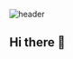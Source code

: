 ![header](https://capsule-render.vercel.app/api?type=waving&color=gradient&height=300&section=header&text=Hi,%20I'm%20Jieun!&FontAlignY=20&desc=back-end%20developer&descSize=30&fontSize=80)

## Hi there 👋

<!--
**doh3e/doh3e** is a ✨ _special_ ✨ repository because its `README.md` (this file) appears on your GitHub profile.

Here are some ideas to get you started:

- 🔭 I’m currently working on ...
- 🌱 I’m currently learning ...
- 👯 I’m looking to collaborate on ...
- 🤔 I’m looking for help with ...
- 💬 Ask me about ...
- 📫 How to reach me: ...
- 😄 Pronouns: ...
- ⚡ Fun fact: ...
-->
